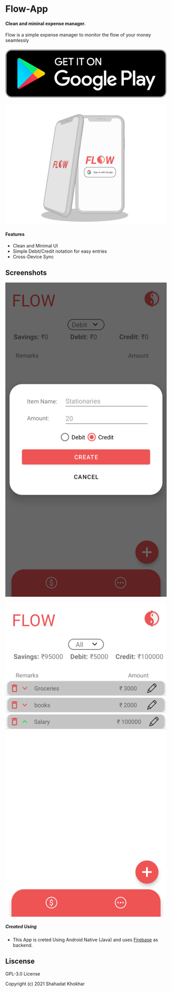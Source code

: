 # Flow-App

#### Clean and mininal expense manager.

Flow is a simple expense manager to monitor the flow of your money seamlessly

#### [![Android ](https://raw.githubusercontent.com/Shahadatkhokhar/Flow-App/main/screenshots/BadgeAndroid.png)](https://play.google.com/store/apps/details?id=com.expense.flow])


![clay mockup](https://raw.githubusercontent.com/Shahadatkhokhar/Flow-App/main/screenshots/clay_mockup_home.png)

#### Features

- Clean and Minimal UI
- Simple Debit/Credit notation for easy entries
- Cross-Device Sync


## Screenshots 

  ![Screenshot 1](https://raw.githubusercontent.com/Shahadatkhokhar/Flow-App/main/screenshots/Screenshot_Flow_1.png)

  ![Screenshot 1](https://raw.githubusercontent.com/Shahadatkhokhar/Flow-App/main/screenshots/Screenshot_Flow_2.png)


##### Created Using

- This App is creted Using Android Native (Java) and uses [Firebase](https://firebase.google.com/) as backend.


## Liscense

GPL-3.0 License

Copyright (c) 2021 Shahadat Khokhar
